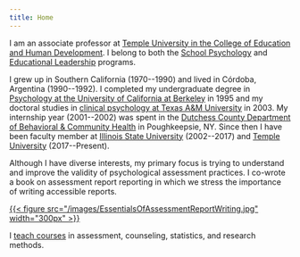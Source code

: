 ```yaml
---
title: Home
---
```


I am an associate professor at [Temple University in the College of Education and Human Development](https://education.temple.edu/). I belong to both the [School Psychology](https://www.temple.edu/academics/degree-programs/school-psychology-phd-ed-scps-phd) and [Educational Leadership](https://www.temple.edu/academics/degree-programs/educational-leadership-edd-ed-edls-edd) programs. 

I grew up in Southern California (1970--1990) and lived in C&oacute;rdoba, Argentina (1990--1992). I completed my undergraduate degree in [Psychology at the University of California at Berkeley](https://psychology.berkeley.edu/) in 1995 and my doctoral studies in [clinical psychology at Texas A&M University](https://liberalarts.tamu.edu/psychology/phd/clinical/) in 2003. My internship year (2001--2002) was spent in the [Dutchess County Department of Behavioral & Community Health](https://www.dutchessny.gov/Departments/DBCH/dbch.htm) in Poughkeepsie, NY. Since then I have been faculty member at [Illinois State University](https://psychology.illinoisstate.edu/) (2002--2017) and [Temple University](https://education.temple.edu/) (2017--Present).



Although I have diverse interests, my primary focus is trying to understand and improve the validity of psychological assessment practices. I co-wrote a book on assessment report reporting in which we stress the importance of writing accessible reports.



[{{< figure src="/images/EssentialsOfAssessmentReportWriting.jpg" width="300px" >}}](https://www.wiley.com/en-us/Essentials+of+Assessment+Report+Writing%2C+2nd+Edition-p-9781119218753)

I [teach courses](/courses) in assessment, counseling, statistics, and research methods.

